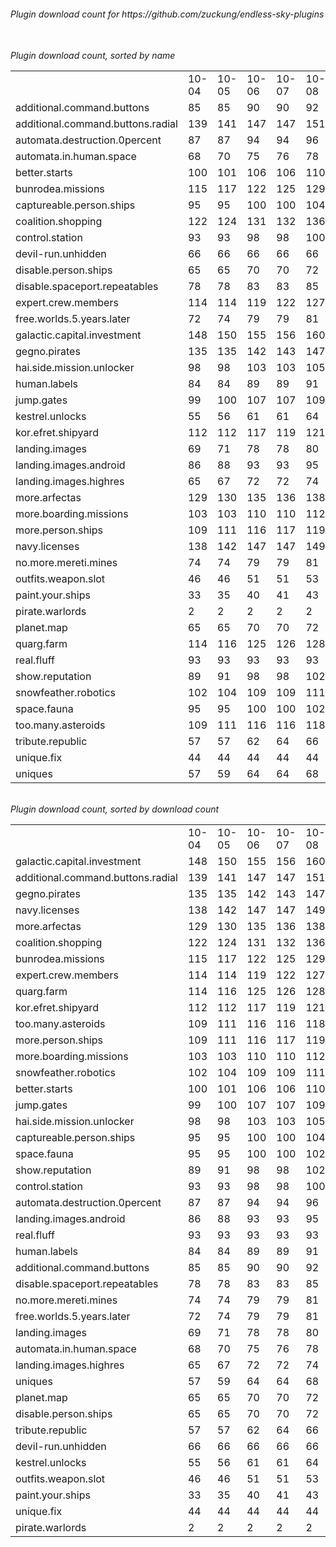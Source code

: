 <h6>Plugin download count for https://github.com/zuckung/endless-sky-plugins<br>
<br>
<h6>Plugin download count, sorted by name<br>
<table>
	<tr>
		<td></td>
		<td>10-04</td>
		<td>10-05</td>
		<td>10-06</td>
		<td>10-07</td>
		<td>10-08</td>
		<td>10-09</td>
		<td>10-10</td>
		<td>today +</td>
	</tr>
	<tr>
		<td>additional.command.buttons</td>
		<td>85</td>
		<td>85</td>
		<td>90</td>
		<td>90</td>
		<td>92</td>
		<td>92</td>
		<td>92</td>
		<td></td>
	</tr>
	<tr>
		<td>additional.command.buttons.radial</td>
		<td>139</td>
		<td>141</td>
		<td>147</td>
		<td>147</td>
		<td>151</td>
		<td>152</td>
		<td>154</td>
		<td>+ 2</td>
	</tr>
	<tr>
		<td>automata.destruction.0percent</td>
		<td>87</td>
		<td>87</td>
		<td>94</td>
		<td>94</td>
		<td>96</td>
		<td>99</td>
		<td>99</td>
		<td></td>
	</tr>
	<tr>
		<td>automata.in.human.space</td>
		<td>68</td>
		<td>70</td>
		<td>75</td>
		<td>76</td>
		<td>78</td>
		<td>79</td>
		<td>79</td>
		<td></td>
	</tr>
	<tr>
		<td>better.starts</td>
		<td>100</td>
		<td>101</td>
		<td>106</td>
		<td>106</td>
		<td>110</td>
		<td>111</td>
		<td>111</td>
		<td></td>
	</tr>
	<tr>
		<td>bunrodea.missions</td>
		<td>115</td>
		<td>117</td>
		<td>122</td>
		<td>125</td>
		<td>129</td>
		<td>135</td>
		<td>137</td>
		<td>+ 2</td>
	</tr>
	<tr>
		<td>captureable.person.ships</td>
		<td>95</td>
		<td>95</td>
		<td>100</td>
		<td>100</td>
		<td>104</td>
		<td>107</td>
		<td>107</td>
		<td></td>
	</tr>
	<tr>
		<td>coalition.shopping</td>
		<td>122</td>
		<td>124</td>
		<td>131</td>
		<td>132</td>
		<td>136</td>
		<td>137</td>
		<td>137</td>
		<td></td>
	</tr>
	<tr>
		<td>control.station</td>
		<td>93</td>
		<td>93</td>
		<td>98</td>
		<td>98</td>
		<td>100</td>
		<td>101</td>
		<td>103</td>
		<td>+ 2</td>
	</tr>
	<tr>
		<td>devil-run.unhidden</td>
		<td>66</td>
		<td>66</td>
		<td>66</td>
		<td>66</td>
		<td>66</td>
		<td>66</td>
		<td>66</td>
		<td></td>
	</tr>
	<tr>
		<td>disable.person.ships</td>
		<td>65</td>
		<td>65</td>
		<td>70</td>
		<td>70</td>
		<td>72</td>
		<td>73</td>
		<td>73</td>
		<td></td>
	</tr>
	<tr>
		<td>disable.spaceport.repeatables</td>
		<td>78</td>
		<td>78</td>
		<td>83</td>
		<td>83</td>
		<td>85</td>
		<td>88</td>
		<td>91</td>
		<td>+ 3</td>
	</tr>
	<tr>
		<td>expert.crew.members</td>
		<td>114</td>
		<td>114</td>
		<td>119</td>
		<td>122</td>
		<td>127</td>
		<td>130</td>
		<td>131</td>
		<td>+ 1</td>
	</tr>
	<tr>
		<td>free.worlds.5.years.later</td>
		<td>72</td>
		<td>74</td>
		<td>79</td>
		<td>79</td>
		<td>81</td>
		<td>82</td>
		<td>82</td>
		<td></td>
	</tr>
	<tr>
		<td>galactic.capital.investment</td>
		<td>148</td>
		<td>150</td>
		<td>155</td>
		<td>156</td>
		<td>160</td>
		<td>163</td>
		<td>165</td>
		<td>+ 2</td>
	</tr>
	<tr>
		<td>gegno.pirates</td>
		<td>135</td>
		<td>135</td>
		<td>142</td>
		<td>143</td>
		<td>147</td>
		<td>153</td>
		<td>153</td>
		<td></td>
	</tr>
	<tr>
		<td>hai.side.mission.unlocker</td>
		<td>98</td>
		<td>98</td>
		<td>103</td>
		<td>103</td>
		<td>105</td>
		<td>108</td>
		<td>108</td>
		<td></td>
	</tr>
	<tr>
		<td>human.labels</td>
		<td>84</td>
		<td>84</td>
		<td>89</td>
		<td>89</td>
		<td>91</td>
		<td>92</td>
		<td>92</td>
		<td></td>
	</tr>
	<tr>
		<td>jump.gates</td>
		<td>99</td>
		<td>100</td>
		<td>107</td>
		<td>107</td>
		<td>109</td>
		<td>110</td>
		<td>110</td>
		<td></td>
	</tr>
	<tr>
		<td>kestrel.unlocks</td>
		<td>55</td>
		<td>56</td>
		<td>61</td>
		<td>61</td>
		<td>64</td>
		<td>65</td>
		<td>65</td>
		<td></td>
	</tr>
	<tr>
		<td>kor.efret.shipyard</td>
		<td>112</td>
		<td>112</td>
		<td>117</td>
		<td>119</td>
		<td>121</td>
		<td>124</td>
		<td>126</td>
		<td>+ 2</td>
	</tr>
	<tr>
		<td>landing.images</td>
		<td>69</td>
		<td>71</td>
		<td>78</td>
		<td>78</td>
		<td>80</td>
		<td>81</td>
		<td>81</td>
		<td></td>
	</tr>
	<tr>
		<td>landing.images.android</td>
		<td>86</td>
		<td>88</td>
		<td>93</td>
		<td>93</td>
		<td>95</td>
		<td>96</td>
		<td>96</td>
		<td></td>
	</tr>
	<tr>
		<td>landing.images.highres</td>
		<td>65</td>
		<td>67</td>
		<td>72</td>
		<td>72</td>
		<td>74</td>
		<td>75</td>
		<td>75</td>
		<td></td>
	</tr>
	<tr>
		<td>more.arfectas</td>
		<td>129</td>
		<td>130</td>
		<td>135</td>
		<td>136</td>
		<td>138</td>
		<td>141</td>
		<td>141</td>
		<td></td>
	</tr>
	<tr>
		<td>more.boarding.missions</td>
		<td>103</td>
		<td>103</td>
		<td>110</td>
		<td>110</td>
		<td>112</td>
		<td>115</td>
		<td>115</td>
		<td></td>
	</tr>
	<tr>
		<td>more.person.ships</td>
		<td>109</td>
		<td>111</td>
		<td>116</td>
		<td>117</td>
		<td>119</td>
		<td>120</td>
		<td>122</td>
		<td>+ 2</td>
	</tr>
	<tr>
		<td>navy.licenses</td>
		<td>138</td>
		<td>142</td>
		<td>147</td>
		<td>147</td>
		<td>149</td>
		<td>152</td>
		<td>152</td>
		<td></td>
	</tr>
	<tr>
		<td>no.more.mereti.mines</td>
		<td>74</td>
		<td>74</td>
		<td>79</td>
		<td>79</td>
		<td>81</td>
		<td>82</td>
		<td>82</td>
		<td></td>
	</tr>
	<tr>
		<td>outfits.weapon.slot</td>
		<td>46</td>
		<td>46</td>
		<td>51</td>
		<td>51</td>
		<td>53</td>
		<td>54</td>
		<td>54</td>
		<td></td>
	</tr>
	<tr>
		<td>paint.your.ships</td>
		<td>33</td>
		<td>35</td>
		<td>40</td>
		<td>41</td>
		<td>43</td>
		<td>46</td>
		<td>46</td>
		<td></td>
	</tr>
	<tr>
		<td>pirate.warlords</td>
		<td>2</td>
		<td>2</td>
		<td>2</td>
		<td>2</td>
		<td>2</td>
		<td>2</td>
		<td>2</td>
		<td></td>
	</tr>
	<tr>
		<td>planet.map</td>
		<td>65</td>
		<td>65</td>
		<td>70</td>
		<td>70</td>
		<td>72</td>
		<td>73</td>
		<td>73</td>
		<td></td>
	</tr>
	<tr>
		<td>quarg.farm</td>
		<td>114</td>
		<td>116</td>
		<td>125</td>
		<td>126</td>
		<td>128</td>
		<td>129</td>
		<td>130</td>
		<td>+ 1</td>
	</tr>
	<tr>
		<td>real.fluff</td>
		<td>93</td>
		<td>93</td>
		<td>93</td>
		<td>93</td>
		<td>93</td>
		<td>93</td>
		<td>93</td>
		<td></td>
	</tr>
	<tr>
		<td>show.reputation</td>
		<td>89</td>
		<td>91</td>
		<td>98</td>
		<td>98</td>
		<td>102</td>
		<td>103</td>
		<td>103</td>
		<td></td>
	</tr>
	<tr>
		<td>snowfeather.robotics</td>
		<td>102</td>
		<td>104</td>
		<td>109</td>
		<td>109</td>
		<td>111</td>
		<td>112</td>
		<td>112</td>
		<td></td>
	</tr>
	<tr>
		<td>space.fauna</td>
		<td>95</td>
		<td>95</td>
		<td>100</td>
		<td>100</td>
		<td>102</td>
		<td>103</td>
		<td>105</td>
		<td>+ 2</td>
	</tr>
	<tr>
		<td>too.many.asteroids</td>
		<td>109</td>
		<td>111</td>
		<td>116</td>
		<td>116</td>
		<td>118</td>
		<td>119</td>
		<td>122</td>
		<td>+ 3</td>
	</tr>
	<tr>
		<td>tribute.republic</td>
		<td>57</td>
		<td>57</td>
		<td>62</td>
		<td>64</td>
		<td>66</td>
		<td>67</td>
		<td>67</td>
		<td></td>
	</tr>
	<tr>
		<td>unique.fix</td>
		<td>44</td>
		<td>44</td>
		<td>44</td>
		<td>44</td>
		<td>44</td>
		<td>44</td>
		<td>44</td>
		<td></td>
	</tr>
	<tr>
		<td>uniques</td>
		<td>57</td>
		<td>59</td>
		<td>64</td>
		<td>64</td>
		<td>68</td>
		<td>71</td>
		<td>73</td>
		<td>+ 2</td>
	</tr>
</table>
</h6>
<h6>Plugin download count, sorted by download count<br>
<table>
	<tr>
		<td></td>
		<td>10-04</td>
		<td>10-05</td>
		<td>10-06</td>
		<td>10-07</td>
		<td>10-08</td>
		<td>10-09</td>
		<td>10-10</td>
		<td>today +</td>
	</tr>
	<tr>
		<td>galactic.capital.investment</td>
		<td>148</td>
		<td>150</td>
		<td>155</td>
		<td>156</td>
		<td>160</td>
		<td>163</td>
		<td>165</td>
		<td>+ 2</td>
	</tr>
	<tr>
		<td>additional.command.buttons.radial</td>
		<td>139</td>
		<td>141</td>
		<td>147</td>
		<td>147</td>
		<td>151</td>
		<td>152</td>
		<td>154</td>
		<td>+ 2</td>
	</tr>
	<tr>
		<td>gegno.pirates</td>
		<td>135</td>
		<td>135</td>
		<td>142</td>
		<td>143</td>
		<td>147</td>
		<td>153</td>
		<td>153</td>
		<td></td>
	</tr>
	<tr>
		<td>navy.licenses</td>
		<td>138</td>
		<td>142</td>
		<td>147</td>
		<td>147</td>
		<td>149</td>
		<td>152</td>
		<td>152</td>
		<td></td>
	</tr>
	<tr>
		<td>more.arfectas</td>
		<td>129</td>
		<td>130</td>
		<td>135</td>
		<td>136</td>
		<td>138</td>
		<td>141</td>
		<td>141</td>
		<td></td>
	</tr>
	<tr>
		<td>coalition.shopping</td>
		<td>122</td>
		<td>124</td>
		<td>131</td>
		<td>132</td>
		<td>136</td>
		<td>137</td>
		<td>137</td>
		<td></td>
	</tr>
	<tr>
		<td>bunrodea.missions</td>
		<td>115</td>
		<td>117</td>
		<td>122</td>
		<td>125</td>
		<td>129</td>
		<td>135</td>
		<td>137</td>
		<td>+ 2</td>
	</tr>
	<tr>
		<td>expert.crew.members</td>
		<td>114</td>
		<td>114</td>
		<td>119</td>
		<td>122</td>
		<td>127</td>
		<td>130</td>
		<td>131</td>
		<td>+ 1</td>
	</tr>
	<tr>
		<td>quarg.farm</td>
		<td>114</td>
		<td>116</td>
		<td>125</td>
		<td>126</td>
		<td>128</td>
		<td>129</td>
		<td>130</td>
		<td>+ 1</td>
	</tr>
	<tr>
		<td>kor.efret.shipyard</td>
		<td>112</td>
		<td>112</td>
		<td>117</td>
		<td>119</td>
		<td>121</td>
		<td>124</td>
		<td>126</td>
		<td>+ 2</td>
	</tr>
	<tr>
		<td>too.many.asteroids</td>
		<td>109</td>
		<td>111</td>
		<td>116</td>
		<td>116</td>
		<td>118</td>
		<td>119</td>
		<td>122</td>
		<td>+ 3</td>
	</tr>
	<tr>
		<td>more.person.ships</td>
		<td>109</td>
		<td>111</td>
		<td>116</td>
		<td>117</td>
		<td>119</td>
		<td>120</td>
		<td>122</td>
		<td>+ 2</td>
	</tr>
	<tr>
		<td>more.boarding.missions</td>
		<td>103</td>
		<td>103</td>
		<td>110</td>
		<td>110</td>
		<td>112</td>
		<td>115</td>
		<td>115</td>
		<td></td>
	</tr>
	<tr>
		<td>snowfeather.robotics</td>
		<td>102</td>
		<td>104</td>
		<td>109</td>
		<td>109</td>
		<td>111</td>
		<td>112</td>
		<td>112</td>
		<td></td>
	</tr>
	<tr>
		<td>better.starts</td>
		<td>100</td>
		<td>101</td>
		<td>106</td>
		<td>106</td>
		<td>110</td>
		<td>111</td>
		<td>111</td>
		<td></td>
	</tr>
	<tr>
		<td>jump.gates</td>
		<td>99</td>
		<td>100</td>
		<td>107</td>
		<td>107</td>
		<td>109</td>
		<td>110</td>
		<td>110</td>
		<td></td>
	</tr>
	<tr>
		<td>hai.side.mission.unlocker</td>
		<td>98</td>
		<td>98</td>
		<td>103</td>
		<td>103</td>
		<td>105</td>
		<td>108</td>
		<td>108</td>
		<td></td>
	</tr>
	<tr>
		<td>captureable.person.ships</td>
		<td>95</td>
		<td>95</td>
		<td>100</td>
		<td>100</td>
		<td>104</td>
		<td>107</td>
		<td>107</td>
		<td></td>
	</tr>
	<tr>
		<td>space.fauna</td>
		<td>95</td>
		<td>95</td>
		<td>100</td>
		<td>100</td>
		<td>102</td>
		<td>103</td>
		<td>105</td>
		<td>+ 2</td>
	</tr>
	<tr>
		<td>show.reputation</td>
		<td>89</td>
		<td>91</td>
		<td>98</td>
		<td>98</td>
		<td>102</td>
		<td>103</td>
		<td>103</td>
		<td></td>
	</tr>
	<tr>
		<td>control.station</td>
		<td>93</td>
		<td>93</td>
		<td>98</td>
		<td>98</td>
		<td>100</td>
		<td>101</td>
		<td>103</td>
		<td>+ 2</td>
	</tr>
	<tr>
		<td>automata.destruction.0percent</td>
		<td>87</td>
		<td>87</td>
		<td>94</td>
		<td>94</td>
		<td>96</td>
		<td>99</td>
		<td>99</td>
		<td></td>
	</tr>
	<tr>
		<td>landing.images.android</td>
		<td>86</td>
		<td>88</td>
		<td>93</td>
		<td>93</td>
		<td>95</td>
		<td>96</td>
		<td>96</td>
		<td></td>
	</tr>
	<tr>
		<td>real.fluff</td>
		<td>93</td>
		<td>93</td>
		<td>93</td>
		<td>93</td>
		<td>93</td>
		<td>93</td>
		<td>93</td>
		<td></td>
	</tr>
	<tr>
		<td>human.labels</td>
		<td>84</td>
		<td>84</td>
		<td>89</td>
		<td>89</td>
		<td>91</td>
		<td>92</td>
		<td>92</td>
		<td></td>
	</tr>
	<tr>
		<td>additional.command.buttons</td>
		<td>85</td>
		<td>85</td>
		<td>90</td>
		<td>90</td>
		<td>92</td>
		<td>92</td>
		<td>92</td>
		<td></td>
	</tr>
	<tr>
		<td>disable.spaceport.repeatables</td>
		<td>78</td>
		<td>78</td>
		<td>83</td>
		<td>83</td>
		<td>85</td>
		<td>88</td>
		<td>91</td>
		<td>+ 3</td>
	</tr>
	<tr>
		<td>no.more.mereti.mines</td>
		<td>74</td>
		<td>74</td>
		<td>79</td>
		<td>79</td>
		<td>81</td>
		<td>82</td>
		<td>82</td>
		<td></td>
	</tr>
	<tr>
		<td>free.worlds.5.years.later</td>
		<td>72</td>
		<td>74</td>
		<td>79</td>
		<td>79</td>
		<td>81</td>
		<td>82</td>
		<td>82</td>
		<td></td>
	</tr>
	<tr>
		<td>landing.images</td>
		<td>69</td>
		<td>71</td>
		<td>78</td>
		<td>78</td>
		<td>80</td>
		<td>81</td>
		<td>81</td>
		<td></td>
	</tr>
	<tr>
		<td>automata.in.human.space</td>
		<td>68</td>
		<td>70</td>
		<td>75</td>
		<td>76</td>
		<td>78</td>
		<td>79</td>
		<td>79</td>
		<td></td>
	</tr>
	<tr>
		<td>landing.images.highres</td>
		<td>65</td>
		<td>67</td>
		<td>72</td>
		<td>72</td>
		<td>74</td>
		<td>75</td>
		<td>75</td>
		<td></td>
	</tr>
	<tr>
		<td>uniques</td>
		<td>57</td>
		<td>59</td>
		<td>64</td>
		<td>64</td>
		<td>68</td>
		<td>71</td>
		<td>73</td>
		<td>+ 2</td>
	</tr>
	<tr>
		<td>planet.map</td>
		<td>65</td>
		<td>65</td>
		<td>70</td>
		<td>70</td>
		<td>72</td>
		<td>73</td>
		<td>73</td>
		<td></td>
	</tr>
	<tr>
		<td>disable.person.ships</td>
		<td>65</td>
		<td>65</td>
		<td>70</td>
		<td>70</td>
		<td>72</td>
		<td>73</td>
		<td>73</td>
		<td></td>
	</tr>
	<tr>
		<td>tribute.republic</td>
		<td>57</td>
		<td>57</td>
		<td>62</td>
		<td>64</td>
		<td>66</td>
		<td>67</td>
		<td>67</td>
		<td></td>
	</tr>
	<tr>
		<td>devil-run.unhidden</td>
		<td>66</td>
		<td>66</td>
		<td>66</td>
		<td>66</td>
		<td>66</td>
		<td>66</td>
		<td>66</td>
		<td></td>
	</tr>
	<tr>
		<td>kestrel.unlocks</td>
		<td>55</td>
		<td>56</td>
		<td>61</td>
		<td>61</td>
		<td>64</td>
		<td>65</td>
		<td>65</td>
		<td></td>
	</tr>
	<tr>
		<td>outfits.weapon.slot</td>
		<td>46</td>
		<td>46</td>
		<td>51</td>
		<td>51</td>
		<td>53</td>
		<td>54</td>
		<td>54</td>
		<td></td>
	</tr>
	<tr>
		<td>paint.your.ships</td>
		<td>33</td>
		<td>35</td>
		<td>40</td>
		<td>41</td>
		<td>43</td>
		<td>46</td>
		<td>46</td>
		<td></td>
	</tr>
	<tr>
		<td>unique.fix</td>
		<td>44</td>
		<td>44</td>
		<td>44</td>
		<td>44</td>
		<td>44</td>
		<td>44</td>
		<td>44</td>
		<td></td>
	</tr>
	<tr>
		<td>pirate.warlords</td>
		<td>2</td>
		<td>2</td>
		<td>2</td>
		<td>2</td>
		<td>2</td>
		<td>2</td>
		<td>2</td>
		<td></td>
	</tr>
</table>
</h6>
